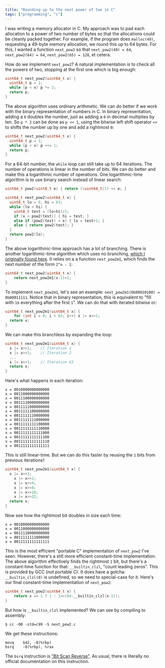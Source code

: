 ```yaml
---
title: "Rounding up to the next power of two in C"
tags: ["programming", "c"]
---
```


I was writing a memory allocator in C.
My approach was to pad each allocation to a power of two number of bytes
so that the allocations could be cleanly packed together.
For example, if the program does `malloc(49)`,
requesting a 49-byte memory allocation,
we round this up to 64 bytes.
For this,
I wanted a function `next_pow2`
so that `next_pow2(49) = 64`,
`next_pow2(64) = 64`,
`next_pow2(65) = 128`,
et cetera.

How do we implement `next_pow2`?
A natural implementation is to check all the powers of two,
stopping at the first one which is big enough:

```c
uint64_t next_pow2(uint64_t x) {
  uint64_t p = 1;
  while (p < x) p *= 2;
  return p;
}
```

The above algorithm uses ordinary arithmetic.
We can do better if we work with the binary representation of numbers in C.
In binary representation, adding a `0` doubles the number,
just as adding a `0` in decimal multiplies by ten.
So `p * 2` can be done as `p << 1`,
using the bitwise left shift operator `<<`
to shifts the number up by one and add a rightmost `0`:

```c
uint64_t next_pow2(uint64_t x) {
  uint64_t p = 1;
  while (p < x) p <<= 1;
  return p;
}
```

For a 64-bit number,
the `while` loop can still take up to 64 iterations.
The number of operations is linear in the number of bits.
We can do better and make this a logarithmic number of operations.
One logarithmic-time algorithm is
to use binary search instead of linear search:

```c
uint64_t pow2(uint8_t e) { return ((uint64_t)1) << e; }

uint64_t next_pow2(uint64_t x) {
  uint8_t lo = 0, hi = 63;
  while (lo < hi) {
    uint8_t test = (lo+hi)/2;
    if (x < pow2(test)) { hi = test; }
    else if (pow2(test) < x) { lo = test+1; }
    else { return pow2(test); }
  }
  return pow2(lo);
}
```

The above logarithmic-time approach has a lot of branching.
There is another logarithmic-time algorithm which uses no branching,
[which I originally found here](https://graphics.stanford.edu/~seander/bithacks.html#RoundUpPowerOf2).
It relies on a a function `next_pow2m1`,
which finds the next number of the form `2^n - 1`:

```c
uint64_t next_pow2(uint64_t x) {
	return next_pow2m1(x-1)+1;
}
```

To implement `next_pow2m1`, let's see an example:
`next_pow2m1(0b00010100) = 0b00011111`.
Notice that in binary representation,
this is equivalent to "fill with `1`s everything after the first `1`".
We can do that with iterated bitwise or:

```c
uint64_t next_pow2m1(uint64_t x) {
	for (int i = 0; i < 63; i++) x |= x>>1;
  return x;
}
```

We can make this branchless by expanding the loop:

```c
uint64_t next_pow2m1(uint64_t x) {
  x |= x>>1;    // Iteration 1
  x |= x>>1;    // Iteration 2
  ...
  x |= x>>1;    // Iteration 63
  return x;
}
```

Here's what happens in each iteration:

```
x = 0010000000000000
x = 0011000000000000
x = 0011100000000000
x = 0011110000000000
x = 0011111000000000
x = 0011111100000000
x = 0011111110000000
x = 0011111111000000
x = 0011111111100000
x = 0011111111110000
x = 0011111111111000
x = 0011111111111100
x = 0011111111111110
x = 0011111111111111
```

This is still linear-time.
But we can do this faster by reusing the `1` bits from previous iterations!:

```c
uint64_t next_pow2m1(uint64_t x) {
  x |= x>>1;
	x |= x>>2;
	x |= x>>4;
	x |= x>>8;
	x |= x>>16;
	x |= x>>32;
  return x;
}
```

Now see how the rightmost bit doubles in size each time:

```
x = 0010000000000000
x = 0011000000000000
x = 0011110000000000
x = 0011111111000000
x = 0011111111111111
```

This is the most efficient "portable C" implementation of `next_pow2` I've seen.
However, there's a still more efficient constant-time implementation.
The above algorithm effectively finds the rightmost `1` bit,
but there's a constant-time function for that:
`__builtin_clzl`, "count leading zeros".
This is provided by GCC (not portable C).
It does have a gotcha:
`__builtin_clzl(0)` is undefined,
so we need to special-case for it.
Here's our final constant-time implementation of `next_pow2`:

```c
uint64_t next_pow2(uint64_t x) {
	return x == 1 ? 1 : 1<<(64-__builtin_clzl(x-1));
}
```

But how is `__builtin_clzl` implemented?
We can see by compiling to assembly:

```console
$ cc -O0 -std=c99 -S next_pow2.c
```

We get these instructions:

```gas
movq	$42, -8(%rbp)
bsrq	-8(%rbp), %rax
```

The `bsrq` instruction is ["Bit Scan Reverse"](https://c9x.me/x86/html/file_module_x86_id_20.html).
As usual, there is literally no official documentation on this instruction.
